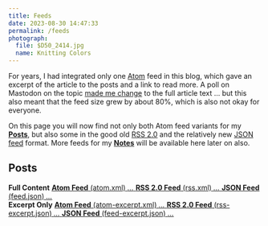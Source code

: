 ```yaml
---
title: Feeds
date: 2023-08-30 14:47:33
permalink: /feeds
photograph:
  file: $D50_2414.jpg
  name: Knitting Colors
---
```


For years, I had integrated only one [Atom](https://en.wikipedia.org/wiki/Atom_(web_standard)) feed in this blog, which gave an excerpt of the article to the posts and a link to read more. A poll on Mastodon on the topic [made me change](/notes/2023/feed-full-length-article/) to the full article text ... but this also meant that the feed size grew by about 80%, which is also not okay for everyone.

On this page you will now find not only both Atom feed variants for my [**Posts**](/archives), but also some in the good old [RSS 2.0](https://en.wikipedia.org/wiki/RSS) and the relatively new [JSON feed](https://en.wikipedia.org/wiki/JSON_Feed) format. More feeds for my [**Notes**](/notes) will be available here later on also.

<section class="feeds">

## Posts

<div class="feed-group">
  <strong>Full Content</strong>
  <a href="/atom.xml" class="atom site-default">
    <span><strong>Atom Feed</strong> (atom.xml)</span>
    <em>...</em>
  </a>
  <a href="/rss.xml" class="rss">
    <span><strong>RSS 2.0 Feed</strong> (rss.xml)</span>
    <em>...</em>
  </a>
  <a href="/feed.json" class="json">
    <span><strong>JSON Feed</strong> (feed.json)</span>
    <em>...</em>
  </a>
</div>

<div class="feed-group">
  <strong>Excerpt Only</strong>
  <a href="/atom-excerpt.xml" class="atom">
    <span><strong>Atom Feed</strong> (atom-excerpt.xml)</span>
    <em>...</em>
  </a>
  <a href="/rss-excerpt.xml" class="rss">
    <span><strong>RSS 2.0 Feed</strong> (rss-excerpt.json)</span>
    <em>...</em>
  </a>
  <a href="/feed-excerpt.json" class="json">
    <span><strong>JSON Feed</strong> (feed-excerpt.json)</span>
    <em>...</em>
  </a>
</div>

</section>